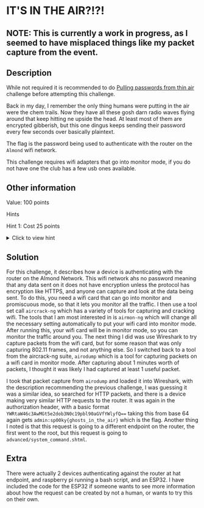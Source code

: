 # IT'S IN THE AIR?!?!

## NOTE: This is currently a work in progress, as I seemed to have misplaced things like my packet capture from the event.

## Description

While not required it is recommended to do [Pulling passwords from thin air](/competitions/sp00kyCTF2022/RealWorld/PullingPasswordFromThinAir/) challenge before attempting this challenge.

Back in my day, I remember the only thing humans were putting in the air were the chem trails. Now they have all these gosh darn radio waves flying around that keep hitting ne upside the head. At least most of them are encrypted gibberish, but this one dingus keeps sending their password every few seconds over basically plaintext.

The flag is the password being used to authenticate with the router on the `Almond` wifi network.

This challenge requires wifi adapters that go into monitor mode, if you do not have one the club has a few usb ones available.

## Other information

Value: 100 points

Hints

Hint 1: Cost 25 points
<details> <summary> Click to view hint </summary> Wireshark struggles to monitor HTTP traffic with a wifi adapter in monitor mode. Maybe try use a different tool to create a packet capture? </details>

## Solution

For this challenge, it describes how a device is authenticating with the router on the Almond Network. This wifi network ahs no password meaning that any data sent on it does not have encryption unless the protocol has encryption like HTTPS, and anyone can capture and look at the data being sent. To do this, you need a wifi card that can go into monitor and promiscuous mode, so that it lets you monitor all the traffic. I then use a tool set call `aircrack-ng` which has a variety of tools for capturing and cracking wifi. The tools that I am most interested in is `airmon-ng` which will change all the necessary setting automatically to put your wifi card into monitor mode. After running this, your wifi card will be in monitor mode, so you can monitor the traffic around you. The next thing I did was use Wireshark to try capture packets from the wifi card, but for some reason that was only capturing 802.11 frames, and not anything else. So I switched back to a tool from the aircrack-ng suite, `airodump` which is a tool for capturing packets on a wifi card in monitor mode. After capturing about 1 minutes worth of packets, I thought it was likely I had captured at least 1 useful packet.

I took that packet capture from `airodump` and loaded it into Wireshark, with the description recommending the previous challenge, I was guessing it was a similar idea, so searched for HTTP packets, and there is a device making very similar HTTP requests to the router. It was again in the authorization header, with a basic format `YWRtaW46c3AwMGt5e2dob3N0c19pbl90aGVfYWlyfQ==` taking this from base 64 again gets `admin:sp00ky{ghosts_in_the_air}` which is the flag. Another thing I noted is that this request is going to a different endpoint on the router, the first went to the root, but this request is going to `advanced/system_command.shtml`.

## Extra

There were actually 2 devices authenticating against the router at hat endpoint, and raspberry pi running a bash script, and an ESP32. I have included the code for the ESP32 if someone wants to see more information about how the request can be created by not a human, or wants to try this on their own.
